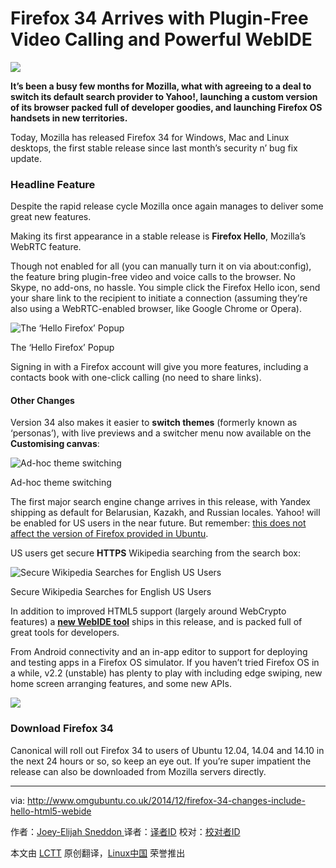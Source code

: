 Firefox 34 Arrives with Plugin-Free Video Calling and Powerful WebIDE
================================================================================
![](http://www.omgubuntu.co.uk/wp-content/uploads/2014/09/firefox-banner.jpg)

**It’s been a busy few months for Mozilla, what with agreeing to a deal to switch its default search provider to Yahoo!, launching a custom version of its browser packed full of developer goodies, and launching Firefox OS handsets in new territories.**

Today, Mozilla has released Firefox 34 for Windows, Mac and Linux desktops, the first stable release since last month’s security n’ bug fix update.

### Headline Feature ###

Despite the rapid release cycle Mozilla once again manages to deliver some great new features.

Making its first appearance in a stable release is **Firefox Hello**, Mozilla’s WebRTC feature.

Though not enabled for all (you can manually turn it on via about:config), the feature bring plugin-free video and voice calls to the browser. No Skype, no add-ons, no hassle. You simple click the Firefox Hello icon, send your share link to the recipient to initiate a connection (assuming they’re also using a WebRTC-enabled browser, like Google Chrome or Opera).

![The ‘Hello Firefox’ Popup](http://www.omgubuntu.co.uk/wp-content/uploads/2014/12/hello-firefox.jpg)

The ‘Hello Firefox’ Popup

Signing in with a Firefox account will give you more features, including a contacts book with one-click calling (no need to share links).

#### Other Changes ####

Version 34 also makes it easier to **switch themes** (formerly known as ‘personas’), with live previews and a switcher menu now available on the **Customising canvas**:

![Ad-hoc theme switching](http://www.omgubuntu.co.uk/wp-content/uploads/2014/12/firefox-theme-switcher.jpg)

Ad-hoc theme switching

The first major search engine change arrives in this release, with Yandex shipping as default for Belarusian, Kazakh, and Russian locales. Yahoo! will be enabled for US users in the near future. But remember: [this does not affect the version of Firefox provided in Ubuntu][1].

US users get secure **HTTPS** Wikipedia searching from the search box:

![Secure Wikipedia Searches for English US Users](http://www.omgubuntu.co.uk/wp-content/uploads/2014/12/firefox-https-search-for-wikipedia.jpg)

Secure Wikipedia Searches for English US Users

In addition to improved HTML5 support (largely around WebCrypto features) a [**new WebIDE tool**][2] ships in this release, and is packed full of great tools for developers.

From Android connectivity and an in-app editor to support for deploying and testing apps in a Firefox OS simulator. If you haven’t tried Firefox OS in a while, v2.2 (unstable) has plenty to play with including edge swiping, new home screen arranging features, and some new APIs.

![](http://www.omgubuntu.co.uk/wp-content/uploads/2014/12/firefox-webide.jpg)

### Download Firefox 34 ###

Canonical will roll out Firefox 34 to users of Ubuntu 12.04, 14.04 and 14.10 in the next 24 hours or so, so keep an eye out. If you’re super impatient the release can also be downloaded from Mozilla servers directly.

--------------------------------------------------------------------------------

via: http://www.omgubuntu.co.uk/2014/12/firefox-34-changes-include-hello-html5-webide

作者：[Joey-Elijah Sneddon ][a]
译者：[译者ID](https://github.com/译者ID)
校对：[校对者ID](https://github.com/校对者ID)

本文由 [LCTT](https://github.com/LCTT/TranslateProject) 原创翻译，[Linux中国](http://linux.cn/) 荣誉推出

[a]:https://plus.google.com/117485690627814051450/?rel=author
[1]:http://www.omgubuntu.co.uk/2014/11/firefox-set-yahoo-default-search-engine-ubuntu-not-affected
[2]:https://developer.mozilla.org/en-US/docs/Tools/WebIDE